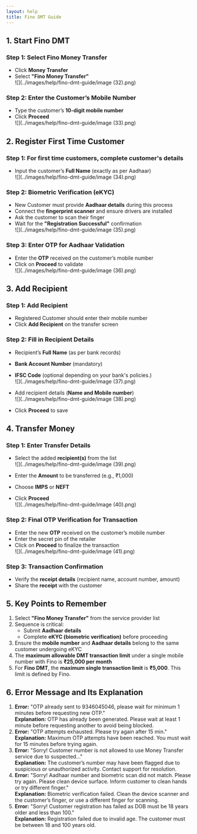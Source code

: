 ```yaml
---
layout: help
title: Fino DMT Guide
---
```

## 1. Start Fino DMT

### Step 1: Select Fino Money Transfer

- Click **Money Transfer** 
- Select **"Fino Money Transfer"**   
![](../images/help/fino-dmt-guide/image (32).png)

### Step 2: Enter the Customer’s Mobile Number

- Type the customer’s **10-digit mobile number**  
- Click **Proceed**  
![](../images/help/fino-dmt-guide/image (33).png)

## 2. Register First Time Customer

### Step 1: For first time customers, complete customer's details

- Input the customer’s **Full Name** (exactly as per Aadhaar)  
![](../images/help/fino-dmt-guide/image (34).png)

### Step 2: Biometric Verification (eKYC)

- New Customer must provide **Aadhaar details** during this process  
- Connect the **fingerprint scanner** and ensure drivers are installed  
- Ask the customer to scan their finger  
- Wait for the **"Registration Successful"** confirmation  
![](../images/help/fino-dmt-guide/image (35).png)

### Step 3: Enter OTP for Aadhaar Validation

- Enter the **OTP** received on the customer’s mobile number  
- Click on **Proceed** to validate  
![](../images/help/fino-dmt-guide/image (36).png)

## 3. Add Recipient

### Step 1: Add Recipient
- Registered Customer should enter their mobile number  
- Click **Add Recipient** on the transfer screen

### Step 2: Fill in Recipient Details

- Recipient’s **Full Name** (as per bank records)  
- **Bank Account Number** (mandatory)  
- **IFSC Code** (optional depending on your bank's policies.)  
![](../images/help/fino-dmt-guide/image (37).png)

- Add recipient details (**Name and Mobile number**)  
![](../images/help/fino-dmt-guide/image (38).png)

- Click **Proceed** to save

## 4. Transfer Money

### Step 1: Enter Transfer Details

- Select the added **recipient(s)** from the list  
![](../images/help/fino-dmt-guide/image (39).png)

- Enter the **Amount** to be transferred (e.g., ₹1,000)  
- Choose **IMPS** or **NEFT**  
- Click **Proceed**  
![](../images/help/fino-dmt-guide/image (40).png)

### Step 2: Final OTP Verification for Transaction

- Enter the new **OTP** received on the customer’s mobile number  
- Enter the secret pin of the retailer
- Click on **Proceed** to finalize the transaction  
![](../images/help/fino-dmt-guide/image (41).png)

### Step 3: Transaction Confirmation

- Verify the **receipt details** (recipient name, account number, amount)  
- Share the **receipt** with the customer

## 5. Key Points to Remember

1. Select **"Fino Money Transfer"** from the service provider list  
2. Sequence is critical:
   - Submit **Aadhaar details**
   - Complete **eKYC (biometric verification)** before proceeding  
3. Ensure the **mobile number** and **Aadhaar details** belong to the same customer undergoing eKYC  
4. The **maximum allowable DMT transaction limit** under a single mobile number with Fino is **₹25,000 per month**  
5. For **Fino DMT**, the **maximum single transaction limit** is **₹5,000**. This limit is defined by Fino.

## 6. Error Message and Its Explanation

1. **Error:** "OTP already sent to 9346045046, please wait for minimum 1 minutes before requesting new OTP."  
   **Explanation:** OTP has already been generated. Please wait at least 1 minute before requesting another to avoid being blocked.
2. **Error:** "OTP attempts exhausted. Please try again after 15 min."  
   **Explanation:** Maximum OTP attempts have been reached. You must wait for 15 minutes before trying again.
3. **Error:** "Sorry! Customer number is not allowed to use Money Transfer service due to suspected..."  
   **Explanation:** The customer’s number may have been flagged due to suspicious or unauthorized activity. Contact support for resolution.
4. **Error:** "Sorry! Aadhaar number and biometric scan did not match. Please try again. Please clean device surface. Inform customer to clean hands or try different finger."  
   **Explanation:** Biometric verification failed. Clean the device scanner and the customer’s finger, or use a different finger for scanning.
5. **Error:** "Sorry! Customer registration has failed as DOB must be 18 years older and less than 100."  
   **Explanation:** Registration failed due to invalid age. The customer must be between 18 and 100 years old.